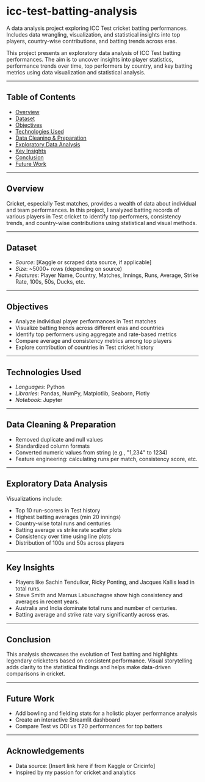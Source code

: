 # icc-test-batting-analysis
A data analysis project exploring ICC Test cricket batting performances. Includes data wrangling, visualization, and statistical insights into top players, country-wise contributions, and batting trends across eras.

This project presents an exploratory data analysis of ICC Test batting performances. The aim is to uncover insights into player statistics, performance trends over time, top performers by country, and key batting metrics using data visualization and statistical analysis.

---

## Table of Contents

- [Overview](#overview)
- [Dataset](#dataset)
- [Objectives](#objectives)
- [Technologies Used](#technologies-used)
- [Data Cleaning & Preparation](#data-cleaning--preparation)
- [Exploratory Data Analysis](#exploratory-data-analysis)
- [Key Insights](#key-insights)
- [Conclusion](#conclusion)
- [Future Work](#future-work)

---

## Overview

Cricket, especially Test matches, provides a wealth of data about individual and team performances. In this project, I analyzed batting records of various players in Test cricket to identify top performers, consistency trends, and country-wise contributions using statistical and visual methods.

---

## Dataset

- *Source*: [Kaggle or scraped data source, if applicable]
- *Size*: ~5000+ rows (depending on source)
- *Features*: Player Name, Country, Matches, Innings, Runs, Average, Strike Rate, 100s, 50s, Ducks, etc.

---

## Objectives

- Analyze individual player performances in Test matches
- Visualize batting trends across different eras and countries
- Identify top performers using aggregate and rate-based metrics
- Compare average and consistency metrics among top players
- Explore contribution of countries in Test cricket history

---

## Technologies Used

- *Languages*: Python
- *Libraries*: Pandas, NumPy, Matplotlib, Seaborn, Plotly
- *Notebook*: Jupyter

---

## Data Cleaning & Preparation

- Removed duplicate and null values
- Standardized column formats
- Converted numeric values from string (e.g., "1,234" to 1234)
- Feature engineering: calculating runs per match, consistency score, etc.

---

## Exploratory Data Analysis

Visualizations include:

- Top 10 run-scorers in Test history
- Highest batting averages (min 20 innings)
- Country-wise total runs and centuries
- Batting average vs strike rate scatter plots
- Consistency over time using line plots
- Distribution of 100s and 50s across players

---

## Key Insights

- Players like Sachin Tendulkar, Ricky Ponting, and Jacques Kallis lead in total runs.
- Steve Smith and Marnus Labuschagne show high consistency and averages in recent years.
- Australia and India dominate total runs and number of centuries.
- Batting average and strike rate vary significantly across eras.

---

## Conclusion

This analysis showcases the evolution of Test batting and highlights legendary cricketers based on consistent performance. Visual storytelling adds clarity to the statistical findings and helps make data-driven comparisons in cricket.

---

## Future Work

- Add bowling and fielding stats for a holistic player performance analysis
- Create an interactive Streamlit dashboard
- Compare Test vs ODI vs T20 performances for top batters

---

## Acknowledgements

- Data source: [Insert link here if from Kaggle or Cricinfo]
- Inspired by my passion for cricket and analytics
